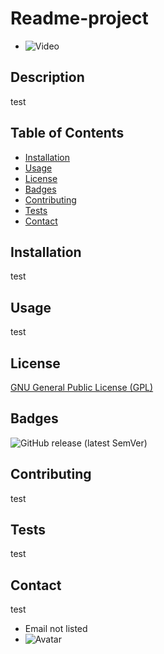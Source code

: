 
# Readme-project

* ![Video](https://j.gifs.com/71BLjy.gif "How to video")

## Description
test


## Table of Contents

  * [Installation]( ##installation ) 
  * [Usage]( ##usage ) 
  * [License]( #license )
  * [Badges]( ##badges )
  * [Contributing]( ##contributing )
  * [Tests]( ##tests )
  * [Contact]( ##contact )

## Installation
test

## Usage
test

## License
[GNU General Public License (GPL)](  https://opensource.org/licenses/gpl-license )   

## Badges
![GitHub release (latest SemVer)]( https://img.shields.io/github/v/release/azu20/Readme-project?sort=semver&style=for-the-badge )

## Contributing
test      

## Tests
test 

## Contact
test

* Email not listed
* ![Avatar](https://avatars2.githubusercontent.com/u/60865924?v=4 "Github Avatar") 
